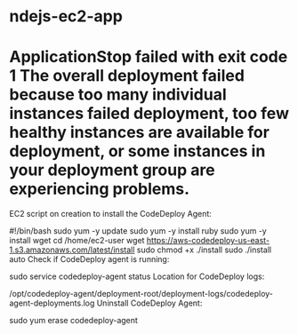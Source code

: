 # ndejs-ec2-app

ApplicationStop failed with exit code 1
The overall deployment failed because too many individual instances failed deployment, too few healthy instances are available for deployment, or some instances in your deployment group are experiencing problems.
===========================

EC2 script on creation to install the CodeDeploy Agent:

#!/bin/bash
sudo yum -y update
sudo yum -y install ruby
sudo yum -y install wget
cd /home/ec2-user
wget https://aws-codedeploy-us-east-1.s3.amazonaws.com/latest/install
sudo chmod +x ./install
sudo ./install auto
Check if CodeDeploy agent is running:

sudo service codedeploy-agent status
Location for CodeDeploy logs:

/opt/codedeploy-agent/deployment-root/deployment-logs/codedeploy-agent-deployments.log
Uninstall CodeDeploy Agent:

sudo yum erase codedeploy-agent